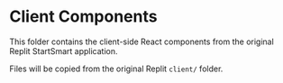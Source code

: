 # Client Components

This folder contains the client-side React components from the original Replit StartSmart application.

Files will be copied from the original Replit `client/` folder.
